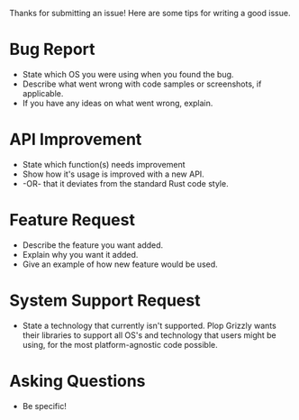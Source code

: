 Thanks for submitting an issue!  Here are some tips for writing a good issue.

# Bug Report
* State which OS you were using when you found the bug.
* Describe what went wrong with code samples or screenshots, if applicable.
* If you have any ideas on what went wrong, explain.

# API Improvement
* State which function(s) needs improvement
* Show how it's usage is improved with a new API.
* -OR- that it deviates from the standard Rust code style.

# Feature Request
* Describe the feature you want added.
* Explain why you want it added.
* Give an example of how new feature would be used.

# System Support Request
* State a technology that currently isn't supported.  Plop Grizzly wants their libraries to support all OS's and technology that users might be using, for the most platform-agnostic code possible.

# Asking Questions
* Be specific!
